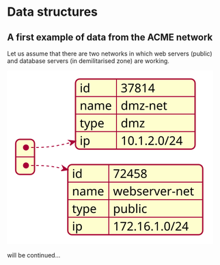 # Data structures

## A first example of data from the ACME network

Let us assume that there are two networks in which web servers (public)
and database servers (in demilitarised zone) are working.

![](data_structures/plantuml/pictures/acme_min01.svg)

will be continued...